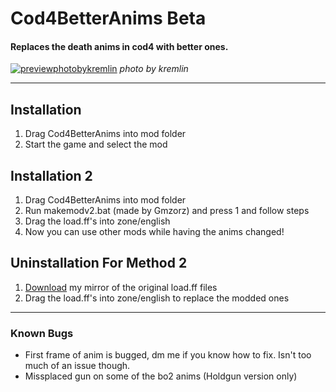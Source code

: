# Cod4BetterAnims Beta
#### Replaces the death anims in cod4 with better ones.
[![previewphotobykremlin](https://github.com/kruumy/Cod4BetterAnims/blob/main/preview.png)](https://youtu.be/6CbKWcWjmKs)
_photo by kremlin_

***

## Installation
1. Drag Cod4BetterAnims into mod folder
2. Start the game and select the mod

## Installation 2
1. Drag Cod4BetterAnims into mod folder
2. Run makemodv2.bat (made by Gmzorz) and press 1 and follow steps
3. Drag the load.ff's into zone/english
4. Now you can use other mods while having the anims changed!

## Uninstallation For Method 2
1. [Download](https://drive.google.com/file/d/12dVB-HZ2b5CNN9fLTgQW_CGz4RNVM6MA) my mirror of the original load.ff files
2. Drag the load.ff's into zone/english to replace the modded ones

***

### Known Bugs
* First frame of anim is bugged, dm me if you know how to fix. Isn't too much of an issue though.
* Missplaced gun on some of the bo2 anims (Holdgun version only)


